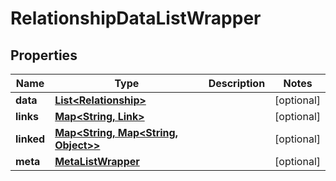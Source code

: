 
# RelationshipDataListWrapper

## Properties
Name | Type | Description | Notes
------------ | ------------- | ------------- | -------------
**data** | [**List&lt;Relationship&gt;**](Relationship.md) |  |  [optional]
**links** | [**Map&lt;String, Link&gt;**](Link.md) |  |  [optional]
**linked** | [**Map&lt;String, Map&lt;String, Object&gt;&gt;**](Map.md) |  |  [optional]
**meta** | [**MetaListWrapper**](MetaListWrapper.md) |  |  [optional]



